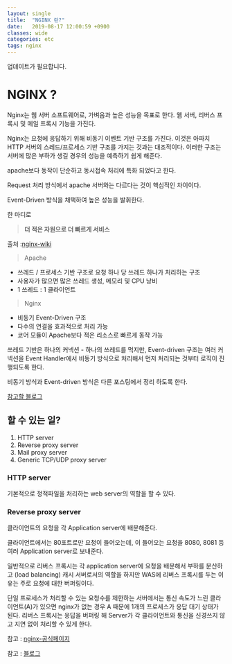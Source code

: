 ```yaml
---
layout: single
title:  "NGINX 란?"
date:   2019-08-17 12:00:59 +0900
classes: wide
categories: etc
tags: nginx
---
```



업데이트가 필요합니다.


# NGINX ?

Nginx는 웹 서버 소프트웨어로, 가벼움과 높은 성능을 목표로 한다. 웹 서버, 리버스 프록시 및 메일 프록시 기능을 가진다. 

Nginx는 요청에 응답하기 위해 비동기 이벤트 기반 구조를 가진다. 이것은 아파치 HTTP 서버의 스레드/프로세스 기반 구조를 가지는 것과는 대조적이다. 이러한 구조는 서버에 많은 부하가 생길 경우의 성능을 예측하기 쉽게 해준다.

apache보다 동작이 단순하고 동시접속 처리에 특화 되었다고 한다.

Request 처리 방식에서 apache 서버와는 다르다는 것이 핵심적인 차이이다.

Event-Driven 방식을 채택하여 높은 성능을 발휘한다. 

한 마디로 

> **더 적은 자원으로 더 빠르게 서비스**

출처 :[nginx-wiki](https://ko.wikipedia.org/wiki/Nginx)

> Apache

- 쓰레드 / 프로세스 기반 구조로 요청 하나 당 쓰레드 하나가 처리하는 구조
- 사용자가 많으면 많은 쓰레드 생성, 메모리 및 CPU 낭비
- 1 쓰레드 : 1 클라이언트

> Nginx

- 비동기 Event-Driven 구조
- 다수의 연결을 효과적으로 처리 가능
- 코어 모듈이 Apache보다 적은 리소스로 빠르게 동작 가능

쓰레드 기반은 하나의 커넥션 - 하나의 쓰레드를 먹지만, Event-driven 구조는 여러 커넥션을 Event Handler에서 비동기 방식으로 처리해서 먼저 처리되는 것부터 로직이 진행되도록 한다. 

비동기 방식과 Event-driven 방식은 다른 포스팅에서 정리 하도록 한다.

[참고할 블로그](https://jhc9639.blog.me/221108496101?Redirect=Log&from=postView)

## 할 수 있는 일?

1. HTTP server
2. Reverse proxy server
3. Mail proxy server
4. Generic TCP/UDP proxy server

### HTTP server

기본적으로 정적파일을 처리하는 web server의 역할을 할 수 있다.

### Reverse proxy server

클라이언트의 요청을 각 Application server에 배분해준다. 

클라이언트에서는 80포트로만 요청이 들어오는데, 이 들어오는 요청을 8080, 8081 등 여러 Application server로 보내준다.

일반적으로 리버스 프록시는 각 application server에 요청을 배분해서 부하를 분산하고 (load balancing) 캐시 서버로서의 역할을 하지만 WAS에 리버스 프록시를 두는 이유는 주로 요청에 대한 버퍼링이다.

단일 프로세스가 처리할 수 있는 요청수를 제한하는 서버에서는 통신 속도가 느린 클라이언트(A)가 있으면 nginx가 없는 경우 A 때문에 1개의 프로세스가 응답 대기 상태가 된다. 리버스 프록시는 응답을 버퍼링 해 Server가 각 클라이언트와 통신을 신경쓰지 않고 지연 없이 처리할 수 있게 한다.

참고 : [nginx-공식페이지](http://nginx.org/en/)

참고 : [블로그](https://hygjob.wordpress.com/2017/05/27/nginx-%EC%97%AD%ED%95%A0/)